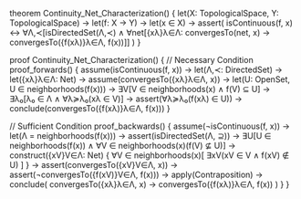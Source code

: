 theorem Continuity_Net_Characterization() {
  let(X: TopologicalSpace, Y: TopologicalSpace) →
  let(f: X → Y) →
  let(x ∈ X) →
  assert(
    isContinuous(f, x) ↔
    ∀Λ,≺[isDirectedSet(Λ,≺) ∧ 
         ∀net[{xλ}λ∈Λ: convergesTo(net, x) → 
         convergesTo({f(xλ)}λ∈Λ, f(x))]]
  )
}

proof Continuity_Net_Characterization() {
  // Necessary Condition
  proof_forwards() {
    assume(isContinuous(f, x)) →
    let(Λ,≺: DirectedSet) →
    let({xλ}λ∈Λ: Net) →
    assume(convergesTo({xλ}λ∈Λ, x)) →
    let(U: OpenSet, U ∈ neighborhoods(f(x))) →
    ∃V[V ∈ neighborhoods(x) ∧ f(V) ⊆ U] →
    ∃λ₀[λ₀ ∈ Λ ∧ ∀λ≽λ₀(xλ ∈ V)] →
    assert(∀λ≽λ₀(f(xλ) ∈ U)) →
    conclude(convergesTo({f(xλ)}λ∈Λ, f(x)))
  }

  // Sufficient Condition
  proof_backwards() {
    assume(¬isContinuous(f, x)) →
    let(Λ = neighborhoods(f(x))) →
    assert(isDirectedSet(Λ, ⊇)) →
    ∃U[U ∈ neighborhoods(f(x)) ∧
       ∀V ∈ neighborhoods(x)(f(V) ⊈ U)] →
    construct({xV}V∈Λ: Net) {
      ∀V ∈ neighborhoods(x)[
        ∃xV(xV ∈ V ∧ f(xV) ∉ U)
      ]
    } →
    assert(convergesTo({xV}V∈Λ, x)) →
    assert(¬convergesTo({f(xV)}V∈Λ, f(x))) →
    apply(Contraposition) →
    conclude(
      convergesTo({xλ}λ∈Λ, x) → 
      convergesTo({f(xλ)}λ∈Λ, f(x))
    )
  }
}